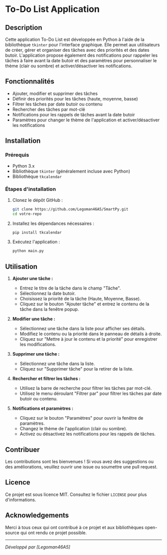 # To-Do List Application

## Description

Cette application To-Do List est développée en Python à l'aide de la bibliothèque `tkinter` pour l'interface graphique. Elle permet aux utilisateurs de créer, gérer et organiser des tâches avec des priorités et des dates butoir. L'application propose également des notifications pour rappeler les tâches à faire avant la date butoir et des paramètres pour personnaliser le thème (clair ou sombre) et activer/désactiver les notifications.

## Fonctionnalités

- Ajouter, modifier et supprimer des tâches
- Définir des priorités pour les tâches (haute, moyenne, basse)
- Filtrer les tâches par date butoir ou contenu
- Rechercher des tâches par mot-clé
- Notifications pour les rappels de tâches avant la date butoir
- Paramètres pour changer le thème de l'application et activer/désactiver les notifications

## Installation

### Prérequis

- Python 3.x
- Bibliothèque `tkinter` (généralement incluse avec Python)
- Bibliothèque `tkcalendar`

### Étapes d'installation

1. Clonez le dépôt GitHub :
    ```bash
    git clone https://github.com/Legoman46A5/SmartPy.git
    cd votre-repo
    ```

2. Installez les dépendances nécessaires :
    ```bash
    pip install tkcalendar
    ```

3. Exécutez l'application :
    ```bash
    python main.py
    ```

## Utilisation

1. **Ajouter une tâche :**
   - Entrez le titre de la tâche dans le champ "Tâche".
   - Sélectionnez la date butoir.
   - Choisissez la priorité de la tâche (Haute, Moyenne, Basse).
   - Cliquez sur le bouton "Ajouter tâche" et entrez le contenu de la tâche dans la fenêtre popup.

2. **Modifier une tâche :**
   - Sélectionnez une tâche dans la liste pour afficher ses détails.
   - Modifiez le contenu ou la priorité dans le panneau de détails à droite.
   - Cliquez sur "Mettre à jour le contenu et la priorité" pour enregistrer les modifications.

3. **Supprimer une tâche :**
   - Sélectionnez une tâche dans la liste.
   - Cliquez sur "Supprimer tâche" pour la retirer de la liste.

4. **Rechercher et filtrer les tâches :**
   - Utilisez la barre de recherche pour filtrer les tâches par mot-clé.
   - Utilisez le menu déroulant "Filtrer par" pour filtrer les tâches par date butoir ou contenu.

5. **Notifications et paramètres :**
   - Cliquez sur le bouton "Paramètres" pour ouvrir la fenêtre de paramètres.
   - Changez le thème de l'application (clair ou sombre).
   - Activez ou désactivez les notifications pour les rappels de tâches.

## Contribuer

Les contributions sont les bienvenues ! Si vous avez des suggestions ou des améliorations, veuillez ouvrir une issue ou soumettre une pull request.

## Licence

Ce projet est sous licence MIT. Consultez le fichier `LICENSE` pour plus d'informations.

## Acknowledgements

Merci à tous ceux qui ont contribué à ce projet et aux bibliothèques open-source qui ont rendu ce projet possible.

---

*Développé par [Legoman46A5]*
